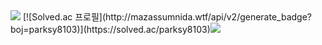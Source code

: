 <img src="https://capsule-render.vercel.app/api?type=waving&color=auto&height=200&section=header&text=Bakhwee's Github&fontSize=90" />
[![Solved.ac
프로필](http://mazassumnida.wtf/api/v2/generate_badge?boj=parksy8103)](https://solved.ac/parksy8103)<img src="http://mazandi.herokuapp.com/api?handle=parksy8103&theme=warm"/>
